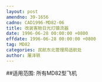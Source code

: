 ```yaml
---
layout: post
amendno: 39-1656
cadno: CAD1996-MD82-06
title: 改装客舱日光灯镇流器
date: 1996-06-28 00:00:00 +0800
effdate: 1996-06-28 00:00:00 +0800
tag: MD82
categories: 民航东北管理局适航处
author: 屠泽轶
---
```


##适用范围:
所有MD82型飞机

